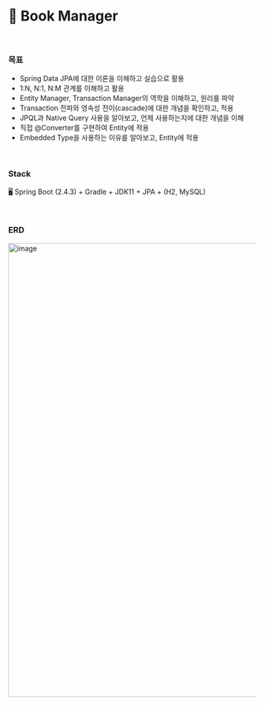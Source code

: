 # 📖 Book Manager

<br>

### 목표
- Spring Data JPA에 대한 이론을 이해하고 실습으로 활용
- 1:N, N:1, N:M 관계를 이해하고 활용
- Entity Manager, Transaction Manager의 역학을 이해하고, 원리를 파악
- Transaction 전파와 영속성 전이(cascade)에 대한 개념을 확인하고, 적용
- JPQL과 Native Query 사용을 알아보고, 언제 사용하는지에 대한 개념을 이해
- 직접 @Converter를 구현하여 Entity에 적용
- Embedded Type을 사용하는 이유를 알아보고, Entity에 적용

<br>

### Stack
🖥️ Spring Boot (2.4.3) + Gradle + JDK11 + JPA + (H2, MySQL)

<br>

### ERD
<img width="921" alt="image" src="https://github.com/khsrla9806/fastcampus-bookmanager-jpa/assets/70641477/f43ecc51-e11a-4c3f-a6c3-296f6acb5a0b">
